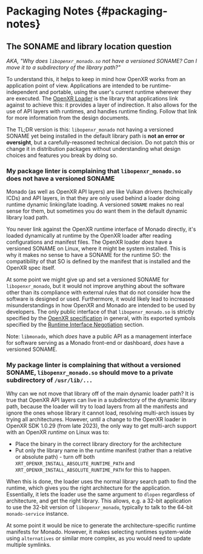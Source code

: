 # Packaging Notes {#packaging-notes}

<!--
Copyright 2023-2024, Collabora, Ltd. and the Monado contributors
SPDX-License-Identifier: BSL-1.0
-->

## The SONAME and library location question

_AKA, "Why does `libopenxr_monado.so` not have a versioned SONAME? Can I move it
to a subdirectory of the library path?"_

To understand this, it helps to keep in mind how OpenXR works from an
application point of view. Applications are intended to be runtime-independent
and portable, using the user's current runtime wherever they are executed. The
[OpenXR Loader][] is the library that applications link against to achieve this:
it provides a layer of indirection. It also allows for the use of API layers
with runtimes, and handles runtime finding. Follow that link for more
information from the design documents.

The TL;DR version is this: `libopenxr_monado` not having a versioned SONAME yet
being installed in the default library path is **not an error or oversight**,
but a carefully-reasoned technical decision. Do not patch this or change it in
distribution packages without understanding what design choices and features you
break by doing so.

[OpenXR Loader]: https://registry.khronos.org/OpenXR/specs/1.1/loader.html

### My package linter is complaining that `libopenxr_monado.so` does not have a versioned SONAME

Monado (as well as OpenXR API layers) are like Vulkan drivers (technically ICDs)
and API layers, in that they are only used behind a loader doing runtime dynamic
linking/late loading. A versioned `SONAME` makes no real sense for them, but
sometimes you do want them in the default dynamic library load path.

You never link against the OpenXR runtime interface of Monado directly, it's
loaded dynamically at runtime by the OpenXR loader after reading configurations
and manifest files. The OpenXR loader _does_ have a versioned SONAME on Linux,
where it might be system installed. This is why it makes no sense to have a
SONAME for the runtime SO: the compatibility of that SO is defined by the
manifest that is installed and the OpenXR spec itself.

At some point we might give up and set a versioned SONAME for
`libopenxr_monado`, but it would not improve anything about the software other
than its compliance with external rules that do not consider how the software is
designed or used. Furthermore, it would likely lead to increased
misunderstandings in how OpenXR and Monado are intended to be used by
developers. The only public interface of that `libopenxr_monado.so` is strictly
specified by the [OpenXR specification][] in general, with its exported symbols
specified by the [Runtime Interface Negotiation][] section.

[OpenXR specification]: https://registry.khronos.org/OpenXR/specs/1.1/html/xrspec.html
[Runtime Interface Negotiation]: https://registry.khronos.org/OpenXR/specs/1.1/html/xrspec.html#api-initialization-runtime-interface-negotiation

Note: `libmonado`, which _does_ have a public API as a management interface for
software serving as a Monado front-end or dashboard, _does_ have a versioned
SONAME.

### My package linter is complaining that without a versioned SONAME, `libopenxr_monado.so` should move to a private subdirectory of `/usr/lib/...`

Why can we not move that library off of the main dynamic loader path? It is true
that OpenXR API layers can live in a subdirectory of the dynamic library path,
because the loader will try to load layers from all the manifests and ignore the
ones whose library it cannot load, resolving multi-arch issues by trying all
architectures. However, until a change to the OpenXR loader in OpenXR SDK 1.0.29
(from late 2023), the only way to get multi-arch support with an OpenXR
_runtime_ on Linux was to:

- Place the binary in the correct library directory for the architecture
- Put only the library name in the runtime manifest (rather than a relative or
  absolute path) - turn off both `XRT_OPENXR_INSTALL_ABSOLUTE_RUNTIME_PATH` and
  `XRT_OPENXR_INSTALL_ABSOLUTE_RUNTIME_PATH` for this to happen.

When this is done, the loader uses the normal library search path to find the
runtime, which gives you the right architecture for the application.
Essentially, it lets the loader use the same argument to `dlopen` regardless of
architecture, and get the right library. This allows, e.g. a 32-bit application
to use the 32-bit version of `libopenxr_monado`, typically to talk to the 64-bit
`monado-service` instance.

At some point it would be nice to generate the architecture-specific runtime
manifests for Monado. However, it makes selecting runtimes system-wide using
`alternatives` or similar more complex, as you would need to update multiple
symlinks.
